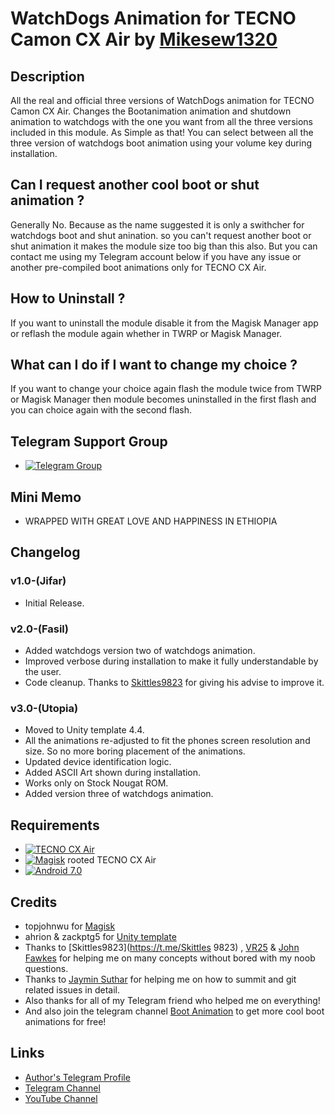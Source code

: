 # WatchDogs Animation for TECNO Camon CX Air by [Mikesew1320](https://t.me/Mikesew1320)

## Description

All the real and official three versions of WatchDogs animation for TECNO Camon CX Air.
Changes the Bootanimation animation and shutdown animation to watchdogs with the one you want from all the three versions included in this module. As Simple as that!
You can select between all the three version of watchdogs boot animation using your volume key during installation.

## Can I request another cool boot or shut animation ?

Generally No. Because as the name suggested it is only a swithcher for watchdogs boot and shut anination. so you can't request another boot or shut animation it makes the module size too big than this also. But you can contact me using my Telegram account below if you have any issue or another pre-compiled boot animations only for TECNO CX Air.  

## How to Uninstall ?

If you want to uninstall the module disable it from the Magisk Manager app or reflash the module again whether in TWRP or Magisk Manager.

## What can I do if I want to change my choice ?

If you want to change your choice again flash the module twice from TWRP or Magisk Manager then module becomes uninstalled in the first flash and you can choice again with the second flash.

## Telegram Support Group
-   [![Telegram Group](https://img.shields.io/badge/Telegram-Group-blue.svg)](https://t.me/MStoreEthiopiaG)

## Mini Memo

- WRAPPED WITH GREAT LOVE AND HAPPINESS IN ETHIOPIA

## Changelog

### v1.0-(Jifar)
- Initial Release.
  
### v2.0-(Fasil)
- Added watchdogs version two of watchdogs animation.
- Improved verbose during installation to make it fully understandable by the user.
- Code cleanup. Thanks to [Skittles9823](https://t.me/Skittles9823) for giving his advise to improve it.
  
### v3.0-(Utopia)
- Moved to Unity template 4.4.
- All the animations re-adjusted to fit the phones screen resolution and size. So no more boring placement of the animations.
- Updated device identification logic.
- Added ASCII Art shown during installation.
- Works only on Stock Nougat ROM.
- Added version three of watchdogs animation.

## Requirements
-   [![TECNO CX Air](https://img.shields.io/badge/TECNO-CX%20Air-blue)](https://m.gsmarena.com/tecno_camon_cx_air-ampp-9445.php)
-   [![Magisk](https://img.shields.io/badge/Magisk-18%2B-00B39B.svg)](https://forum.xda-developers.com/apps/magisk/official-magisk-v7-universal-systemless-t3473445) rooted TECNO CX Air
-   [![Android 7.0](https://img.shields.io/badge/Android-7-violet.svg)](https://www.android.com/versions/nougat-7-0/)

## Credits
- topjohnwu for [Magisk](https://github.com/topjohnwu/Magisk)
- ahrion & zackptg5 for [Unity template](https://github.com/Zackptg5/Unity)
- Thanks to [Skittles9823](https://t.me/Skittles 9823) , [VR25](https://t.me/vr25xda) & [John Fawkes](https://t.me/johnfawkes) for helping me on many concepts without bored with my noob questions.
- Thanks to [Jaymin Suthar](https://t.me/JayminSuthar1910) for helping me on how to summit and git related issues in detail.
- Also thanks for all of my Telegram friend who helped me on everything!
- And also join the telegram channel [Boot Animation](https://t.me/lootanimations) to get more cool boot animations for free!
  
## Links
- [Author's Telegram Profile](https://t.me/Mikesew1320)
- [Telegram Channel](https://t.me/MStoreEthiopia)
- [YouTube Channel](https://www.youtube.com/channel/UCDzQAIZ9lAzKAkQHVrJHssA)
